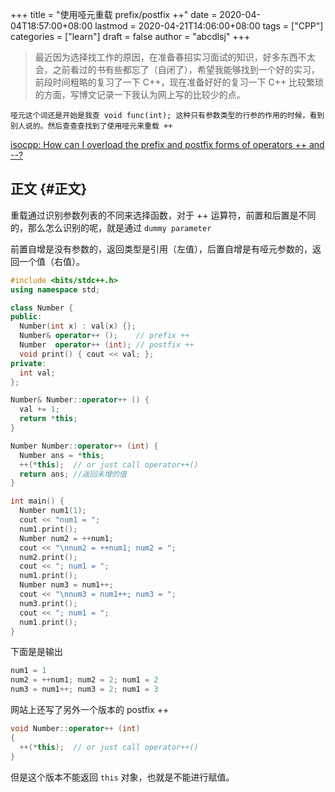 +++
title = "使用哑元重载 prefix/postfix ++"
date = 2020-04-04T18:57:00+08:00
lastmod = 2020-04-21T14:06:00+08:00
tags = ["CPP"]
categories = ["learn"]
draft = false
author = "abcdlsj"
+++

> 最近因为选择找工作的原因，在准备春招实习面试的知识，好多东西不太会，之前看过的书有些都忘了（自闭了），希望我能够找到一个好的实习，前段时间粗略的复习了一下 C++，现在准备好好的复习一下 C++ 比较繁琐的方面，写博文记录一下我认为网上写的比较少的点。

<!--more-->

```text
哑元这个词还是开始是我查 void func(int); 这种只有参数类型的行参的作用的时候，看到别人说的。然后查查查找到了使用哑元来重载 ++
```

[isocpp: How can I overload the prefix and postfix forms of operators ++ and --?](https://isocpp.org/wiki/faq/operator-overloading#increment-pre-post-overloading)


## 正文 {#正文}

重载通过识别参数列表的不同来选择函数，对于 ++ 运算符，前置和后置是不同的，那么怎么识别的呢，就是通过 `dummy parameter`

前置自增是没有参数的，返回类型是引用（左值），后置自增是有哑元参数的，返回一个值（右值）。

```cpp
#include <bits/stdc++.h>
using namespace std;

class Number {
public:
  Number(int x) : val(x) {};
  Number& operator++ ();    // prefix ++
  Number  operator++ (int); // postfix ++
  void print() { cout << val; };
private:
  int val;
};

Number& Number::operator++ () {
  val += 1;
  return *this;
}

Number Number::operator++ (int) {
  Number ans = *this;
  ++(*this);  // or just call operator++()
  return ans; //返回未增的值
}

int main() {
  Number num1(1);
  cout << "num1 = ";
  num1.print();
  Number num2 = ++num1;
  cout << "\nnum2 = ++num1; num2 = ";
  num2.print();
  cout << "; num1 = ";
  num1.print();
  Number num3 = num1++;
  cout << "\nnum3 = num1++; num3 = ";
  num3.print();
  cout << "; num1 = ";
  num1.print();
}
```

下面是是输出

```cpp
num1 = 1
num2 = ++num1; num2 = 2; num1 = 2
num3 = num1++; num3 = 2; num1 = 3
```

网站上还写了另外一个版本的 postfix ++

```cpp
void Number::operator++ (int)
{
  ++(*this);  // or just call operator++()
}
```

但是这个版本不能返回 `this` 对象，也就是不能进行赋值。
